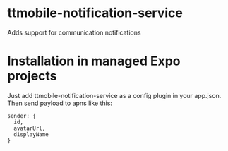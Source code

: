 # ttmobile-notification-service

Adds support for communication notifications

# Installation in managed Expo projects

Just add ttmobile-notification-service as a config plugin in your app.json. Then send payload to apns like this:

```
sender: {
  id,
  avatarUrl,
  displayName
}
```

